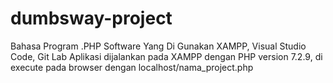 # dumbsway-project
Bahasa Program .PHP
Software Yang Di Gunakan XAMPP, Visual Studio Code, Git Lab
Aplikasi dijalankan pada XAMPP dengan PHP version 7.2.9, di execute pada browser dengan localhost/nama_project.php
